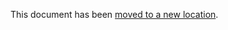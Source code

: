 This document has been [moved to a new location](https://github.com/PhilanthropyDataCommons/meta/blob/main/ARCHITECTURE.md).
